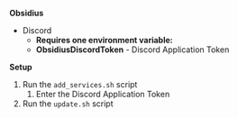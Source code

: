 **Obsidius**

* Discord
	* **Requires one environment variable:**
	* **ObsidiusDiscordToken** - Discord Application Token

**Setup**
1. Run the `add_services.sh` script
	1. Enter the Discord Application Token
1. Run the `update.sh` script
